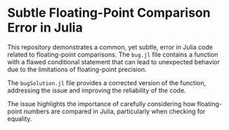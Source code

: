 # Subtle Floating-Point Comparison Error in Julia

This repository demonstrates a common, yet subtle, error in Julia code related to floating-point comparisons. The `bug.jl` file contains a function with a flawed conditional statement that can lead to unexpected behavior due to the limitations of floating-point precision.

The `bugSolution.jl` file provides a corrected version of the function, addressing the issue and improving the reliability of the code.

The issue highlights the importance of carefully considering how floating-point numbers are compared in Julia, particularly when checking for equality.